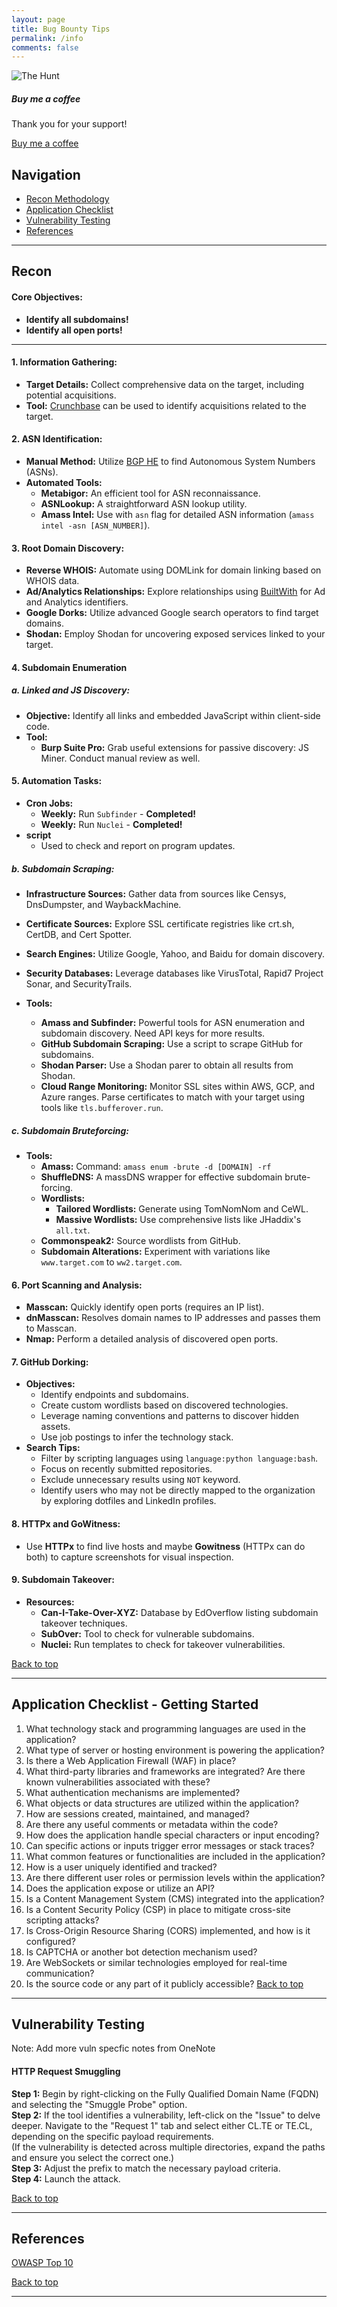 ```yaml
---
layout: page
title: Bug Bounty Tips
permalink: /info
comments: false
---
```


<div class="row justify-content-between">
<div class="col-md-8 pr-5">

![The Hunt](../assets/images/Hunting-for-Bugs.png)

</div>

<div class="col-md-4">

<div class="sticky-top sticky-top-80">
<h5>Buy me a coffee</h5>

<p>Thank you for your support!</p>

<a target="_blank" href="https://buymeacoffee.com/rosehacksls" class="btn btn-danger">Buy me a coffee</a>

</div>
</div>
</div>

## Navigation

- [Recon Methodology](#Recon)
- [Application Checklist](#app-checklist)
- [Vulnerability Testing](#vulnerability-testing)
- [References](#references)

---

## Recon

#### Core Objectives:
- **Identify all subdomains!**
- **Identify all open ports!**

---

#### 1. Information Gathering:
   - **Target Details:** Collect comprehensive data on the target, including potential acquisitions.
   - **Tool:** [Crunchbase](https://www.crunchbase.com) can be used to identify acquisitions related to the target.

#### 2. ASN Identification:
   - **Manual Method:** Utilize [BGP HE](http://bgp.he.net) to find Autonomous System Numbers (ASNs).
   - **Automated Tools:**
     - **Metabigor:** An efficient tool for ASN reconnaissance.
     - **ASNLookup:** A straightforward ASN lookup utility.
     - **Amass Intel:** Use with `asn` flag for detailed ASN information (`amass intel -asn [ASN_NUMBER]`).

#### 3. Root Domain Discovery:
   - **Reverse WHOIS:** Automate using DOMLink for domain linking based on WHOIS data.
   - **Ad/Analytics Relationships:** Explore relationships using [BuiltWith](https://builtwith.com) for Ad and Analytics identifiers.
   - **Google Dorks:** Utilize advanced Google search operators to find target domains.
   - **Shodan:** Employ Shodan for uncovering exposed services linked to your target.

#### 4. Subdomain Enumeration

##### a. Linked and JS Discovery:
   - **Objective:** Identify all links and embedded JavaScript within client-side code.
   - **Tool:** 
     - **Burp Suite Pro:** Grab useful extensions for passive discovery: JS Miner. Conduct manual review as well.

#### 5. Automation Tasks:

- **Cron Jobs:**
  - **Weekly:** Run `Subfinder` - **Completed!**
  - **Weekly:** Run `Nuclei` - **Completed!**
- **script**
  - Used to check and report on program updates.

##### b. Subdomain Scraping:
   - **Infrastructure Sources:** Gather data from sources like Censys, DnsDumpster, and WaybackMachine.
   - **Certificate Sources:** Explore SSL certificate registries like crt.sh, CertDB, and Cert Spotter.
   - **Search Engines:** Utilize Google, Yahoo, and Baidu for domain discovery.
   - **Security Databases:** Leverage databases like VirusTotal, Rapid7 Project Sonar, and SecurityTrails.

   - **Tools:**
     - **Amass and Subfinder:** Powerful tools for ASN enumeration and subdomain discovery. Need API keys for more results.
     - **GitHub Subdomain Scraping:** Use a script to scrape GitHub for subdomains.
     - **Shodan Parser:** Use a Shodan parer to obtain all results from Shodan.
     - **Cloud Range Monitoring:** Monitor SSL sites within AWS, GCP, and Azure ranges. Parse certificates to match with your target using tools like `tls.bufferover.run`.

##### c. Subdomain Bruteforcing:
   - **Tools:**
     - **Amass:** Command: `amass enum -brute -d [DOMAIN] -rf`
     - **ShuffleDNS:** A massDNS wrapper for effective subdomain brute-forcing.
     - **Wordlists:**
       - **Tailored Wordlists:** Generate using TomNomNom and CeWL.
       - **Massive Wordlists:** Use comprehensive lists like JHaddix's `all.txt`.
     - **Commonspeak2:** Source wordlists from GitHub.
     - **Subdomain Alterations:** Experiment with variations like `www.target.com` to `ww2.target.com`.

#### 6. Port Scanning and Analysis:
   - **Masscan:** Quickly identify open ports (requires an IP list).
   - **dnMasscan:** Resolves domain names to IP addresses and passes them to Masscan.
   - **Nmap:** Perform a detailed analysis of discovered open ports.

#### 7. GitHub Dorking:
   - **Objectives:**
     - Identify endpoints and subdomains.
     - Create custom wordlists based on discovered technologies.
     - Leverage naming conventions and patterns to discover hidden assets.
     - Use job postings to infer the technology stack.
   - **Search Tips:**
     - Filter by scripting languages using `language:python language:bash`.
     - Focus on recently submitted repositories.
     - Exclude unnecessary results using `NOT` keyword.
     - Identify users who may not be directly mapped to the organization by exploring dotfiles and LinkedIn profiles.

#### 8. HTTPx and GoWitness:
   - Use **HTTPx** to find live hosts and maybe **Gowitness** (HTTPx can do both) to capture screenshots for visual inspection.

#### 9. Subdomain Takeover:
   - **Resources:**
     - **Can-I-Take-Over-XYZ:** Database by EdOverflow listing subdomain takeover techniques.
     - **SubOver:** Tool to check for vulnerable subdomains.
     - **Nuclei:** Run templates to check for takeover vulnerabilities.


[Back to top](#resources)

---

## Application Checklist - Getting Started

1. What technology stack and programming languages are used in the application?
2. What type of server or hosting environment is powering the application?
3. Is there a Web Application Firewall (WAF) in place?
4. What third-party libraries and frameworks are integrated? Are there known vulnerabilities associated with these?
5. What authentication mechanisms are implemented?
7. What objects or data structures are utilized within the application?
8. How are sessions created, maintained, and managed?
9. Are there any useful comments or metadata within the code?
10. How does the application handle special characters or input encoding?
11. Can specific actions or inputs trigger error messages or stack traces?
12. What common features or functionalities are included in the application?
13. How is a user uniquely identified and tracked?
14. Are there different user roles or permission levels within the application?
15. Does the application expose or utilize an API?
16. Is a Content Management System (CMS) integrated into the application?
17. Is a Content Security Policy (CSP) in place to mitigate cross-site scripting attacks?
18. Is Cross-Origin Resource Sharing (CORS) implemented, and how is it configured?
19. Is CAPTCHA or another bot detection mechanism used?
20. Are WebSockets or similar technologies employed for real-time communication?
21. Is the source code or any part of it publicly accessible?
[Back to top](#resources)

---

## Vulnerability Testing

Note: Add more vuln specfic notes from OneNote

#### HTTP Request Smuggling

**Step 1:** Begin by right-clicking on the Fully Qualified Domain Name (FQDN) and selecting the "Smuggle Probe" option.  
**Step 2:** If the tool identifies a vulnerability, left-click on the "Issue" to delve deeper. Navigate to the "Request 1" tab and select either CL.TE or TE.CL, depending on the specific payload requirements.  
(If the vulnerability is detected across multiple directories, expand the paths and ensure you select the correct one.)  
**Step 3:** Adjust the prefix to match the necessary payload criteria.  
**Step 4:** Launch the attack.


[Back to top](#resources)

---

## References

[OWASP Top 10](https://owasp.org/www-project-top-ten/)

[Back to top](#resources)

---
